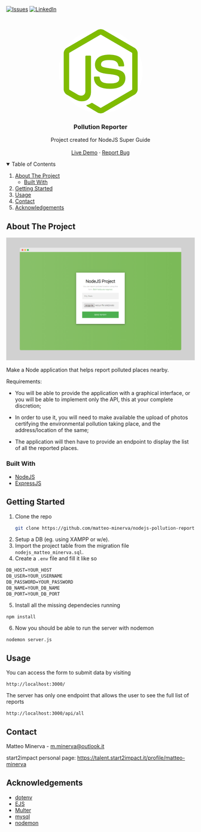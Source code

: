 <!-- PROJECT SHIELDS -->
<!--
*** I'm using markdown "reference style" links for readability.
*** Reference links are enclosed in brackets [ ] instead of parentheses ( ).
*** See the bottom of this document for the declaration of the reference variables
*** for contributors-url, forks-url, etc. This is an optional, concise syntax you may use.
*** https://www.markdownguide.org/basic-syntax/#reference-style-links
-->

[![Issues][issues-shield]][issues-url]
[![LinkedIn][linkedin-shield]][linkedin-url]

<!-- PROJECT LOGO -->
<br />
<p align="center">
  <a href="https://canostra.000webhostapp.com/">
    <img src="/logo.png" alt="Screenshot" style="border-radius: 9999px;">
  </a>

  <h3 align="center">Pollution Reporter</h3>

  <p align="center">
    Project created for NodeJS Super Guide
    <br />
    <br />
    <a href="https://canostra.000webhostapp.com/">Live Demo</a>
    ·
    <a href="https://github.com/matteo-minerva/nodejs-pollution-report/issues">Report Bug</a>
  </p>
</p>

<!-- TABLE OF CONTENTS -->
<details open="open">
  <summary>Table of Contents</summary>
  <ol>
    <li>
      <a href="#about-the-project">About The Project</a>
      <ul>
        <li><a href="#built-with">Built With</a></li>
      </ul>
    </li>
    <li><a href="#getting-started">Getting Started</a></li>
    <li><a href="#usage">Usage</a></li>
    <li><a href="#contact">Contact</a></li>
    <li><a href="#acknowledgements">Acknowledgements</a></li>
  </ol>
</details>

<!-- ABOUT THE PROJECT -->

## About The Project

[![Website Screenshot][product-screenshot]](https://pollution-reporter.herokuapp.com/)

Make a Node application that helps report polluted places nearby.

Requirements:

- You will be able to provide the application with a graphical interface, or you will be able to implement only the API, this at your complete discretion;

- In order to use it, you will need to make available the upload of photos certifying the environmental pollution taking place, and the address/location of the same;

- The application will then have to provide an endpoint to display the list of all the reported places.

### Built With

- [NodeJS](https://nodejs.org/)
- [ExpressJS](https://expressjs.com/)

<!-- GETTING STARTED -->

## Getting Started

1. Clone the repo
   ```sh
   git clone https://github.com/matteo-minerva/nodejs-pollution-report
   ```
2. Setup a DB (eg. using XAMPP or w/e).
3. Import the project table from the migration file `nodejs_matteo_minerva.sql`.
4. Create a `.env` file and fill it like so

```env
DB_HOST=YOUR_HOST
DB_USER=YOUR_USERNAME
DB_PASSWORD=YOUR_PASSWORD
DB_NAME=YOUR_DB_NAME
DB_PORT=YOUR_DB_PORT
```

5. Install all the missing dependecies running

```node
npm install
```

6. Now you should be able to run the server with nodemon

```node
nodemon server.js
```

<!-- USAGE -->

## Usage

You can access the form to submit data by visiting

```url
http://localhost:3000/
```

The server has only one endpoint that allows the user to see the full list of reports

```url
http://localhost:3000/api/all
```

<!-- CONTACT -->

## Contact

Matteo Minerva - m.minerva@outlook.it

start2impact personal page: https://talent.start2impact.it/profile/matteo-minerva

<!-- ACKNOWLEDGEMENTS -->

## Acknowledgements

- [dotenv](https://github.com/motdotla/dotenv)
- [EJS](https://ejs.co/)
- [Multer](https://github.com/expressjs/multer)
- [mysql](https://github.com/mysqljs/mysql)
- [nodemon](https://github.com/remy/nodemon)

<!-- MARKDOWN LINKS & IMAGES -->
<!-- https://www.markdownguide.org/basic-syntax/#reference-style-links -->

[issues-shield]: https://img.shields.io/github/issues/matteo-minerva/nodejs-pollution-report/repo.svg?style=for-the-badge
[issues-url]: https://github.com/matteo-minerva/nodejs-pollution-report/issues
[linkedin-shield]: https://img.shields.io/badge/-LinkedIn-black.svg?style=for-the-badge&logo=linkedin&colorB=555
[linkedin-url]: https://linkedin.com/in/m-minerva
[product-screenshot]: /screenshot.png
